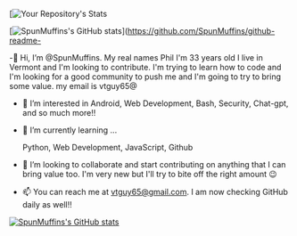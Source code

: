 [![Your Repository's Stats](https://github-readme-stats.vercel.app/api/top-langs/?username=Your_GitHub_Username&theme=blue-green)


[![SpunMuffins's GitHub stats](https://github-readme-stats.vercel.app/api?username=SpunMuffins)](https://github.com/SpunMuffins/github-readme- 

-👋 Hi, I’m @SpunMuffins. My real names Phil I'm 33 years old I live in Vermont and I'm looking to contribute. I'm trying to learn how to code and I'm looking for a good community to push me and I'm going to try to bring some value. my email is vtguy65@

- 👀 I’m interested in Android, Web Development, Bash, Security, Chat-gpt, and so much more!!


- 🌱 I’m currently learning ...

  Python, Web Development, JavaScript, Github


- 💞️ I’m looking to collaborate and start contributing on anything that I can bring value too. I'm very new but I'll try to bite off the right amount 😉


- 📫 You can reach me at vtguy65@gmail.com. I am now checking GitHub daily as well!!


[![SpunMuffins's GitHub stats](https://github-readme-stats.vercel.app/api?username=SpunMuffins)](https://github.com/SpunMuffins/github-readme-stats)

<!---
SpunMuffins/SpunMuffins is a ✨ special ✨ repository because its `README.md` (this file) appears on your GitHub profile.
You can click the Preview link to take a look at your changes.
--->
